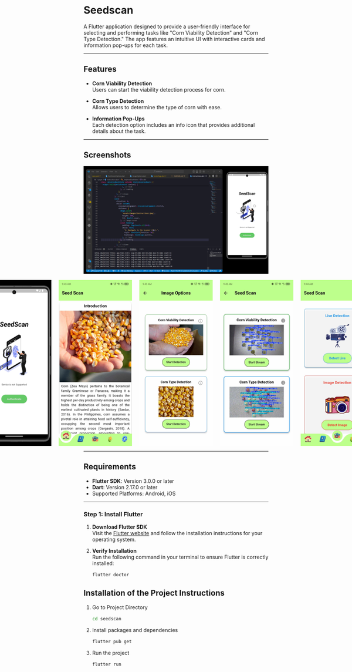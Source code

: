 # Seedscan 

A Flutter application designed to provide a user-friendly interface for selecting and performing tasks like "Corn Viability Detection" and "Corn Type Detection." The app features an intuitive UI with interactive cards and information pop-ups for each task.

---

## Features

- **Corn Viability Detection**  
  Users can start the viability detection process for corn.

- **Corn Type Detection**  
  Allows users to determine the type of corn with ease.

- **Information Pop-Ups**  
  Each detection option includes an info icon that provides additional details about the task.

---

## Screenshots

<p align="center">
  <img src="screenshots/ss2.png" alt="Codebase" width="900px">
</p>

<div style="display: flex; justify-content: center; gap: 20px;">
   <img src="screenshots/ss1.png" alt="Authentication Page" width="200px">
   <img src="screenshots/ss3.jpg" alt="Home Screen" width="200px">
   <img src="screenshots/ss4.jpg" alt="Detection Screen" width="200px">
   <img src="screenshots/ss5.jpg" alt="Live Detection Screen" width="200px">
   <img src="screenshots/ss6.jpg" alt="Image Detection Screen" width="200px">
</div>

---

## Requirements

- **Flutter SDK**: Version 3.0.0 or later
- **Dart**: Version 2.17.0 or later
- Supported Platforms: Android, iOS

---



### Step 1: Install Flutter

1. **Download Flutter SDK**  
   Visit the [Flutter website](https://flutter.dev/docs/get-started/install) and follow the installation instructions for your operating system.

2. **Verify Installation**  
   Run the following command in your terminal to ensure Flutter is correctly installed:
   ```bash
   flutter doctor

## Installation of the Project Instructions

1. Go to Project Directory
   ```bash
   cd seedscan
2. Install packages and dependencies
   ```bash
   flutter pub get
3. Run the project
   ```bash
   flutter run